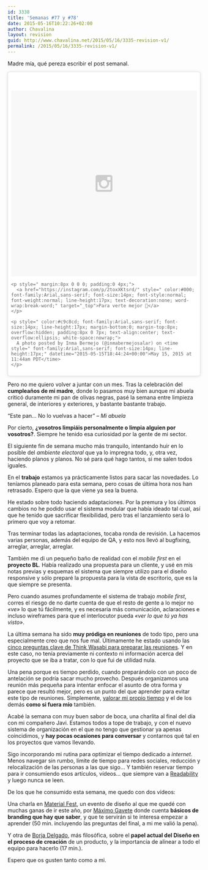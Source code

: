 ```yaml
---
id: 3338
title: 'Semanas #77 y #78'
date: 2015-05-16T10:22:26+02:00
author: Chavalina
layout: revision
guid: http://www.chavalina.net/2015/05/16/3335-revision-v1/
permalink: /2015/05/16/3335-revision-v1/
---
```

Madre mía, qué pereza escribir el post semanal.

<blockquote class="instagram-media" data-instgrm-captioned data-instgrm-version="4" style=" background:#FFF; border:0; border-radius:3px; box-shadow:0 0 1px 0 rgba(0,0,0,0.5),0 1px 10px 0 rgba(0,0,0,0.15); margin: 1px; max-width:658px; padding:0; width:99.375%; width:-webkit-calc(100% - 2px); width:calc(100% - 2px);">
  <div style="padding:8px;">
    <div style=" background:#F8F8F8; line-height:0; margin-top:40px; padding:50% 0; text-align:center; width:100%;">
      <div style=" background:url(data:image/png;base64,iVBORw0KGgoAAAANSUhEUgAAACwAAAAsCAMAAAApWqozAAAAGFBMVEUiIiI9PT0eHh4gIB4hIBkcHBwcHBwcHBydr+JQAAAACHRSTlMABA4YHyQsM5jtaMwAAADfSURBVDjL7ZVBEgMhCAQBAf//42xcNbpAqakcM0ftUmFAAIBE81IqBJdS3lS6zs3bIpB9WED3YYXFPmHRfT8sgyrCP1x8uEUxLMzNWElFOYCV6mHWWwMzdPEKHlhLw7NWJqkHc4uIZphavDzA2JPzUDsBZziNae2S6owH8xPmX8G7zzgKEOPUoYHvGz1TBCxMkd3kwNVbU0gKHkx+iZILf77IofhrY1nYFnB/lQPb79drWOyJVa/DAvg9B/rLB4cC+Nqgdz/TvBbBnr6GBReqn/nRmDgaQEej7WhonozjF+Y2I/fZou/qAAAAAElFTkSuQmCC); display:block; height:44px; margin:0 auto -44px; position:relative; top:-22px; width:44px;">
      </div>
    </div>
    
    <p style=" margin:8px 0 0 0; padding:0 4px;">
      <a href="https://instagram.com/p/2toxXKtsrd/" style=" color:#000; font-family:Arial,sans-serif; font-size:14px; font-style:normal; font-weight:normal; line-height:17px; text-decoration:none; word-wrap:break-word;" target="_top">Para verte mejor </a>
    </p>
    
    <p style=" color:#c9c8cd; font-family:Arial,sans-serif; font-size:14px; line-height:17px; margin-bottom:0; margin-top:8px; overflow:hidden; padding:8px 0 7px; text-align:center; text-overflow:ellipsis; white-space:nowrap;">
      A photo posted by Inma Bermejo (@inmabermejosalar) on <time style=" font-family:Arial,sans-serif; font-size:14px; line-height:17px;" datetime="2015-05-15T18:44:24+00:00">May 15, 2015 at 11:44am PDT</time>
    </p>
  </div>
</blockquote>



Pero no me quiero volver a juntar con un mes. Tras la celebración del **cumpleaños de mi madre**, donde lo pasamos muy bien aunque mi abuela criticó duramente mi pan de olivas negras, pasé la semana entre limpieza general, de interiores y exteriores, y bastante bastante trabajo.

<q>Este pan… No lo vuelvas a hacer</q> – <cite>Mi abuela</cite>

Por cierto, **¿vosotros limpiáis personalmente o limpia alguien por vosotros?**. Siempre he tenido esa curiosidad por la gente de mi sector.

El siguiente fin de semana mucho más tranquilo, intentando huir en lo posible del _ambiente electoral_ que ya lo impregna todo, y, otra vez, haciendo planos y planos. No sé para qué hago tantos, si me salen todos iguales.

En el **trabajo** estamos ya prácticamente listos para sacar las novedades. Lo teníamos planeado para esta semana, pero cosas de última hora nos han retrasado. Espero que la que viene ya sea la buena.

He estado sobre todo haciendo adaptaciones. Por la premura y los últimos cambios no he podido usar el sistema modular que había ideado tal cual, así que he tenido que sacrificar flexibilidad, pero tras el lanzamiento será lo primero que voy a retomar.

Tras terminar todas las adaptaciones, tocaba ronda de revisión. La hacemos varias personas, además del equipo de QA, y esto nos llevó al bugfixing, arreglar, arreglar, arreglar.

También me di un pequeño baño de realidad con el _mobile first_ en el **proyecto BL**. Había realizado una propuesta para un cliente, y usé en mis notas previas y esquemas el sistema que siempre utilizo para el diseño responsive y sólo preparé la propuesta para la vista de escritorio, que es la que siempre se presenta.

Pero cuando asumes profundamente el sistema de trabajo _mobile first_, corres el riesgo de no darte cuenta de que el resto de gente a lo mejor no _«ve»_ lo que tú fácilmente, y es necesaria más comunicación, aclaraciones e incluso wireframes para que el interlocutor pueda _«ver lo que tú ya has visto»_.

La última semana ha sido **muy pródiga en reuniones** de todo tipo, pero una especialmente creo que nos fue mal. Últimamente he estado usando las [cinco preguntas clave de Think Wasabi para preparar las reuniones](http://thinkwasabi.com/2015/04/5-preguntas-clave-antes-de-tu-proxima-reunion/). Y en este caso, no tenía previamente ni contexto ni información acerca del proyecto que se iba a tratar, con lo que fui de utilidad nula.

Una pena porque es tiempo perdido, cuando preparándolo con un poco de antelación se podría sacar mucho provecho. Después organizamos una reunión más pequeña para intentar enfocar el asunto de otra forma y parece que resultó mejor, pero es un punto del que aprender para evitar este tipo de reuniones. Simplemente, [valorar mi propio tiempo](https://medium.com/@monteiro/the-chokehold-of-calendars-f70bb9221b36) y el de los demás **como si fuera mío** también.

Acabé la semana con muy buen sabor de boca, una charlita al final del día con mi compañero Javi. Estamos todos a tope de trabajo, y con el nuevo sistema de organización en el que no tengo que gestionar ya apenas coincidimos, y **hay pocas ocasiones para conversar** y contarnos qué tal en los proyectos que vamos llevando.

Sigo incorporando mi rutina para optimizar el tiempo dedicado a _internet_. Menos navegar sin rumbo, límite de tiempo para redes sociales, reducción y relocalización de las personas a las que sigo… Y también reservar tiempo para ir consumiendo esos artículos, vídeos… que siempre van a [Readability](https://readability.com/chavalina/) y luego nunca se leen.

De los que he consumido esta semana, me quedo con dos vídeos: 

Una charla en [Material Fest](http://materialfest.com/), un evento de diseño al que me quedé con muchas ganas de ir este año, por [Máximo Gavete](http://omixamestudio.com/) donde cuenta **básicos de branding que hay que saber**, y que te servirán si te interesa empezar a aprender (50 min. incluyendo las preguntas del final, a mi me valió la pena).

Y otra de [Borja Delgado](), más filosófica, sobre el **papel actual del Diseño en el proceso de creación** de un producto, y la importancia de alinear a todo el equipo para hacerlo (17 min.).

Espero que os gusten tanto como a mi.